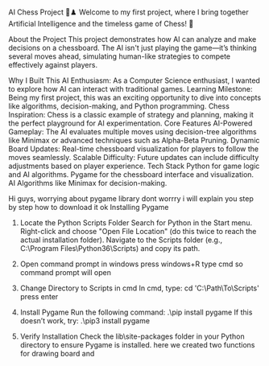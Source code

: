 AI Chess Project 🧠♟️
Welcome to my first project, where I bring together Artificial Intelligence and the timeless game of Chess! 🎉

About the Project
This project demonstrates how AI can analyze and make decisions on a chessboard. The AI isn't just playing the game—it’s thinking several moves ahead, simulating human-like strategies to compete effectively against players.

Why I Built This
AI Enthusiasm: As a Computer Science enthusiast, I wanted to explore how AI can interact with traditional games.
Learning Milestone: Being my first project, this was an exciting opportunity to dive into concepts like algorithms, decision-making, and Python programming.
Chess Inspiration: Chess is a classic example of strategy and planning, making it the perfect playground for AI experimentation.
Core Features
AI-Powered Gameplay: The AI evaluates multiple moves using decision-tree algorithms like Minimax or advanced techniques such as Alpha-Beta Pruning.
Dynamic Board Updates: Real-time chessboard visualization for players to follow the moves seamlessly.
Scalable Difficulty: Future updates can include difficulty adjustments based on player experience.
Tech Stack
Python for game logic and AI algorithms.
Pygame for the chessboard interface and visualization.
AI Algorithms like Minimax for decision-making.

Hi guys, worrying about pygame library dont worrry i will explain you step by step how to download it ok
Installing Pygame 
1.  Locate the Python Scripts Folder
  Search for Python in the Start menu.
  Right-click and choose "Open File Location" (do this twice to reach the actual installation folder).
  Navigate to the Scripts folder (e.g., C:\Program Files\Python36\Scripts) and copy its path.

2.  Open command prompt in windows
  press windows+R type cmd so command prompt will open

3.  Change Directory to Scripts in cmd
  In cmd, type:
  cd 'C:\Path\To\Scripts'
  press enter

4.   Install Pygame
  Run the following command:
  .\pip install pygame
    If this doesn’t work, try:
  .\pip3 install pygame
5.  Verify Installation
  Check the lib\site-packages folder in your Python directory to ensure Pygame is installed.
here we created two functions for drawing board and
